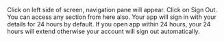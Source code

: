 Click on left side of screen, navigation pane will appear. Click on Sign Out.
You can access any section from here also.
Your app will sign in with your details for 24 hours by default. If you open app within 24 hours, your 24 hours will extend otherwise your account will sign out automatically.
